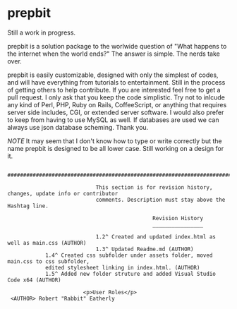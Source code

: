 # prepbit

Still a work in progress. 

prepbit is a solution package to the worlwide question of "What happens to the internet when the world ends?" The answer is simple. The nerds take over. 

prepbit is easily customizable, designed with only the simplest of codes, and will have everything from tutorials to entertainment. Still in the process of getting others to help contribute. If you are interested feel free to get a pull request. I only ask that you keep the code simplistic. Try not to inlcude any kind of Perl, PHP, Ruby on Rails, CoffeeScript, or anything that requires server side includes, CGI, or extended server software. I would also prefer to keep from having to use MySQL as well. If databases are used we can always use json database scheming.  Thank you. 

*NOTE* It may seem that I don't know how to type or write correctly but the name prepbit is designed to be all lower case. Still working on a design for it. 

                  ##########################################################################################

                                This section is for revision history, changes, update info or contributor
                                comments. Description must stay above the Hashtag line. 
                                
                                                  Revision History
                                                  ________________
                                                  
                                1.2^ Created and updated index.html as well as main.css (AUTHOR)
                                1.3^ Updated Readme.md (AUTHOR)
				1.4^ Created css subfolder under assets folder, moved main.css to css subfolder, 
				edited stylesheet linking in index.html. (AUTHOR)
				1.5^ Added new folder struture and added Visual Studio Code x64 (AUTHOR)
~~~~~~~~~~~~~~~~~~~~~~~~~~~~~~~~~~~~~~~~~~~~~~~~~~~~~~~~~~~~~~~~~~~~~~~~~~~~~~~~~~~~~~~~~~~~~~~~~~~~~~~~~~~~~~~~~~~~~~~~~~~~~~~~~~~~~~~~~~~
						<p>User Roles</p>
 <AUTHOR> Robert "Rabbit" Eatherly
